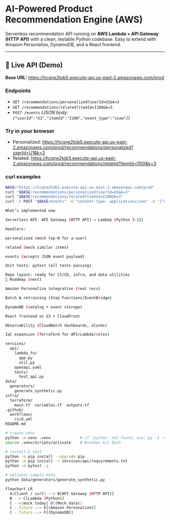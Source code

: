 # AI-Powered Product Recommendation Engine (AWS)

Serverless recommendation API running on **AWS Lambda + API Gateway (HTTP API)** with a clean, testable Python codebase. Easy to extend with Amazon Personalize, DynamoDB, and a React frontend.

---

## 🚀 Live API (Demo)

**Base URL:** https://hcqne2tob5.execute-api.us-east-2.amazonaws.com/prod

### Endpoints
- `GET /recommendations/personalized?userId=U1&k=3`
- `GET /recommendations/related?itemId=I100&k=3`
- `POST /events`  _(JSON body: `{"userId":"U1","itemId":"I100","event_type":"view"}`)_

### Try in your browser
- Personalized: https://hcqne2tob5.execute-api.us-east-2.amazonaws.com/prod/recommendations/personalized?userId=U1&k=3  
- Related: https://hcqne2tob5.execute-api.us-east-2.amazonaws.com/prod/recommendations/related?itemId=I100&k=3

### curl examples
```bash
BASE="https://hcqne2tob5.execute-api.us-east-2.amazonaws.com/prod"
curl "$BASE/recommendations/personalized?userId=U1&k=3"
curl "$BASE/recommendations/related?itemId=I100&k=3"
curl -X POST "$BASE/events" -H "content-type: application/json" -d '{"userId":"U1","itemId":"I100","event_type":"view"}'

What’s implemented now

Serverless API: API Gateway (HTTP API) → Lambda (Python 3.11)

Handlers:

personalized (mock top-N for a user)

related (mock similar items)

events (accepts JSON event payload)

Unit tests: pytest (all tests passing)

Repo layout: ready for CI/CD, infra, and data utilities
🧭 Roadmap (next)

Amazon Personalize integration (real recs)

Batch & retraining (Step Functions/EventBridge)

DynamoDB (catalog + event storage)

React frontend on S3 + CloudFront

Observability (CloudWatch dashboards, alarms)

IaC expansion (Terraform for API/Lambda/roles)

services/
  api/
    lambda_fn/
      app.py
      util.py
    openapi.yaml
    tests/
      test_api.py
data/
  generators/
    generate_synthetic.py
infra/
  terraform/
    main.tf  variables.tf  outputs.tf
.github/
  workflows/
    cicd.yml
README.md

# create venv
python -m venv .venv             # if 'python' not found, use: py -3 -m venv .venv
source .venv/Scripts/activate    # Windows Git Bash

# install & test
python -m pip install --upgrade pip
python -m pip install -r services/api/requirements.txt
python -m pytest -q

# optional sample data
python data/generators/generate_synthetic.py

flowchart LR
  A[Client / curl] --> B[API Gateway (HTTP API)]
  B --> C[Lambda (Python)]
  C -->|mock today| D[(Mock data)]
  C -.future .-> E[(Amazon Personalize)]
  C -.future .-> F[(DynamoDB)]




